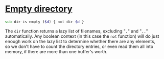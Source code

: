 [1]: https://rosettacode.org/wiki/Empty_directory

# [Empty directory][1]

```raku
sub dir-is-empty ($d) { not dir $d }
```


The `dir` function returns a lazy list of filenames, excluding "`.`" and "`..`" automatically. Any boolean context (in this case the `not` function) will do just enough work on the lazy list to determine whether there are any elements, so we don't have to count the directory entries, or even read them all into memory, if there are more than one buffer's worth.